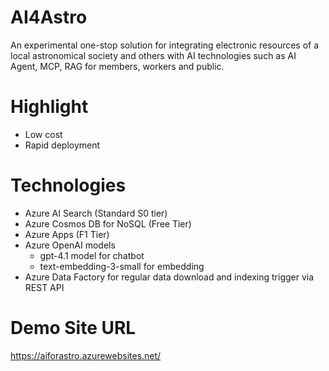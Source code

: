 # AI4Astro
An experimental one-stop solution for integrating electronic resources of a local astronomical society and others with AI technologies such as AI Agent, MCP, RAG for members, workers and public.

# Highlight
- Low cost
- Rapid deployment

# Technologies
- Azure AI Search (Standard S0 tier)
- Azure Cosmos DB for NoSQL (Free Tier)
- Azure Apps (F1 Tier)
- Azure OpenAI models
   - gpt-4.1 model for chatbot
   - text-embedding-3-small for embedding
- Azure Data Factory for regular data download and indexing trigger via REST API

# Demo Site URL
https://aiforastro.azurewebsites.net/
